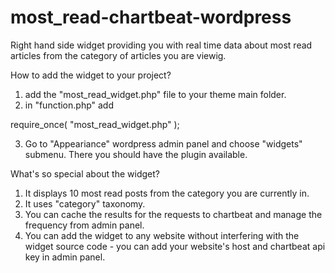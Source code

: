 most_read-chartbeat-wordpress
=============================

Right hand side widget providing you with real time data about most read articles from the category of articles you are viewig.

How to add the widget to your project?

1. add the "most_read_widget.php" file to your theme main folder.
2. in "function.php" add 

require_once( "most_read_widget.php" );

3. Go to "Appeariance" wordpress admin panel and choose "widgets" submenu. There you should have the plugin available.

What's so special about the widget?

1. It displays 10 most read posts from the category you are currently in.
2. It uses "category" taxonomy.
3. You can cache the results for the requests to chartbeat and manage the frequency from admin panel.
4. You can add the widget to any website without interfering with the widget source code - you can add your website's host and chartbeat api key in admin panel.


